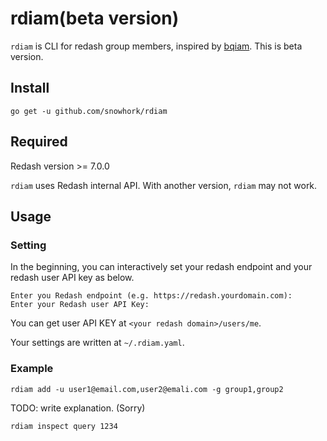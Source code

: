 # rdiam(beta version)
`rdiam` is CLI for redash group members, inspired by [bqiam](https://github.com/hirosassa/bqiam).
This is beta version.

## Install
```
go get -u github.com/snowhork/rdiam
```

## Required
Redash version >= 7.0.0

`rdiam` uses Redash internal API. With another version, `rdiam` may not work.

## Usage
### Setting
In the beginning, you can interactively set your redash endpoint and your redash user API key as below.

```
Enter you Redash endpoint (e.g. https://redash.yourdomain.com): 
Enter your Redash user API Key: 
```
You can get user API KEY at `<your redash domain>/users/me`.

Your settings are written at `~/.rdiam.yaml`.

### Example
```
rdiam add -u user1@email.com,user2@emali.com -g group1,group2
```

TODO: write explanation. (Sorry)


```
rdiam inspect query 1234
```

